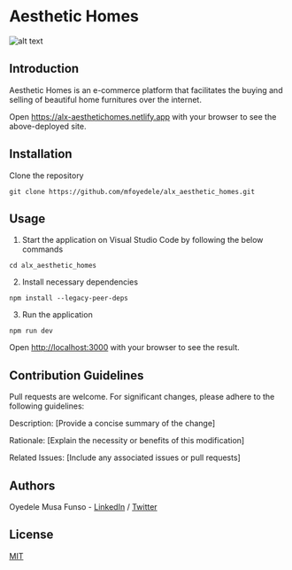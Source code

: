 ﻿# Aesthetic Homes

![alt text](https://github.com/mfoyedele/eazy-image-comprsor/blob/main/assets/eazy_image_sample.png?raw=true)

## Introduction

Aesthetic Homes is an e-commerce platform that facilitates the buying and selling of beautiful home furnitures over the internet.

Open https://alx-aesthetichomes.netlify.app with your browser to see the above-deployed site.

## Installation

Clone the repository

```
git clone https://github.com/mfoyedele/alx_aesthetic_homes.git
```

## Usage

1.  Start the application on Visual Studio Code by following the below commands

```
cd alx_aesthetic_homes
```

2.  Install necessary dependencies

```
npm install --legacy-peer-deps
```

3.  Run the application

```
npm run dev
```

Open [http://localhost:3000](http://localhost:3000) with your browser to see the result.

## Contribution Guidelines

Pull requests are welcome. For significant changes, please adhere to the following guidelines:

Description: [Provide a concise summary of the change]

Rationale: [Explain the necessity or benefits of this modification]

Related Issues: [Include any associated issues or pull requests]

## Authors

Oyedele Musa Funso - [LinkedIn](https://www.linkedin.com/in/musa-funso-oyedele-14b262195/) / [Twitter](https://twitter.com/realfunso)

## License

[MIT](https://choosealicense.com/licenses/mit/)

